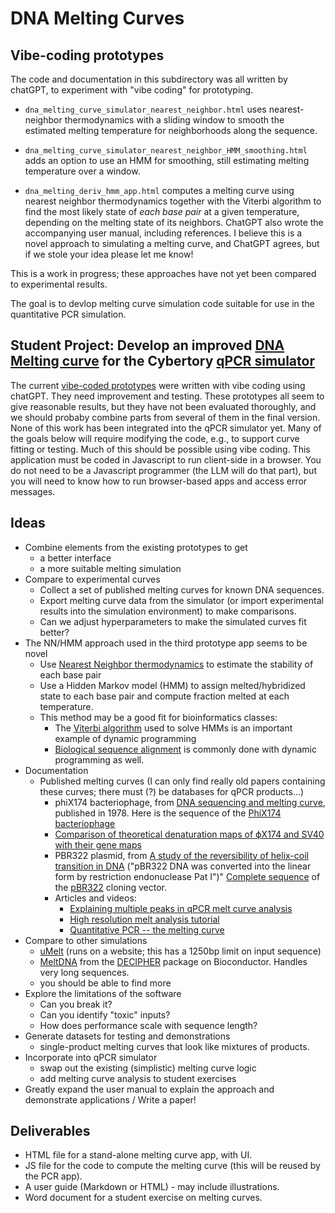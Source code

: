 # DNA Melting Curves

## Vibe-coding prototypes

The code and documentation in this subdirectory was all written by chatGPT, to experiment with "vibe coding" for prototyping.

* `dna_melting_curve_simulator_nearest_neighbor.html` uses nearest-neighbor thermodynamics with a sliding window to smooth the estimated melting temperature for neighborhoods along the sequence.

* `dna_melting_curve_simulator_nearest_neighbor_HMM_smoothing.html` adds an option to use an HMM for smoothing, still estimating melting temperature over a window.
  
* `dna_melting_deriv_hmm_app.html` computes a melting curve using nearest neighbor thermodynamics together with the Viterbi algorithm to find the most likely state of _each base pair_ at a given temperature, depending on the melting state of its neighbors. 
ChatGPT also wrote the accompanying user manual, including references. I believe this is a novel approach to simulating a melting curve, and ChatGPT agrees, but if we stole your idea please let me know!

This is a work in progress; these approaches have not yet been compared to experimental results.

The goal is to devlop melting curve simulation code suitable for use in the quantitative PCR simulation.

## Student Project: Develop an improved [DNA Melting curve](https://en.wikipedia.org/wiki/Melting_curve_analysis) for the Cybertory [qPCR simulator](https://github.com/rmhorton/cybertoryTNG/tree/main/pcrsim)
The current [vibe-coded prototypes](https://github.com/rmhorton/cybertoryTNG/tree/main/pcrsim/melting_curves) were written with vibe coding using chatGPT. They need improvement and testing.
These prototypes all seem to give reasonable results, but they have not been evaluated thoroughly, and we should probaby combine parts from several of them in the final version.
None of this work has been integrated into the qPCR simulator yet.
Many of the goals below will require modifying the code, e.g., to support curve fitting or testing. Much of this should be possible using vibe coding.
This application must be coded in Javascript to run client-side in a browser. You do not need to be a Javascript programmer (the LLM will do that part), but you will need to know how to run browser-based apps and access error messages.

## Ideas

* Combine elements from the existing prototypes to get
	+ a better interface
	+ a more suitable melting simulation
* Compare to experimental curves
	+ Collect a set of published melting curves for known DNA sequences.
	+ Export melting curve data from the simulator (or import experimental results into the simulation environment) to make comparisons.
	+ Can we adjust hyperparameters to make the simulated curves fit better?
* The NN/HMM approach used in the third prototype app seems to be novel
	+ Use [Nearest Neighbor thermodynamics](https://en.wikipedia.org/wiki/Nucleic_acid_thermodynamics) to estimate the stability of each base pair
	+ Use a Hidden Markov model (HMM) to assign melted/hybridized state to each base pair and compute fraction melted at each temperature.
	+ This method may be a good fit for bioinformatics classes:
		- The [Viterbi algorithm](https://en.wikipedia.org/wiki/Viterbi_algorithm) used to solve HMMs is an important example of dynamic programming
		- [Biological sequence alignment](https://en.wikipedia.org/wiki/Sequence_alignment) is commonly done with dynamic programming as well.
* Documentation
  + Published melting curves (I can only find really old papers containing these curves; there must (?) be databases for qPCR products...)
  	- phiX174 bacteriophage, from [DNA sequencing and melting curve](https://pmc.ncbi.nlm.nih.gov/articles/PMC382884/pdf/pnas00001-0109.pdf), published in 1978.
  		Here is the sequence of the [PhiX174 bacteriophage](https://www.ncbi.nlm.nih.gov/nuccore/NC_001422.1)
  	- [Comparison of theoretical denaturation maps of ϕX174 and SV40 with their gene maps](https://pmc.ncbi.nlm.nih.gov/articles/PMC327754/pdf/nar00444-0261.pdf)
  	- PBR322 plasmid, from [A study of the reversibility of helix-coil transition in DNA](https://pmc.ncbi.nlm.nih.gov/articles/PMC327413/pdf/nar00409-0159.pdf)
  		("pBR322 DNA was converted into the linear form by restriction endonuclease Pat I")"
  		[Complete sequence](https://www.ncbi.nlm.nih.gov/nuccore/J01749.1) of the [pBR322](https://en.wikipedia.org/wiki/PBR322) cloning vector.
	+ Articles and videos:
		- [Explaining multiple peaks in qPCR melt curve analysis](https://www.idtdna.com/pages/education/decoded/article/interpreting-melt-curves-an-indicator-not-a-diagnosis)
		- [High resolution melt analysis tutorial](https://www.youtube.com/watch?v=y567YuJhSek)
		- [Quantitative PCR -- the melting curve](https://www.youtube.com/watch?v=OAsuG0v-cr4)
* Compare to other simulations
	+ [uMelt](https://www.dna-utah.org/umelt/quartz/um.php) (runs on a website; this has a 1250bp limit on input sequence)
	+ [MeltDNA](https://www.rdocumentation.org/packages/DECIPHER/versions/2.0.2/topics/MeltDNA) from the [DECIPHER](https://bioconductor.org/packages/release/bioc/html/DECIPHER.html) package on Bioconductor. Handles very long sequences.
	+ you should be able to find more
* Explore the limitations of the software
	+ Can you break it?
	+ Can you identify "toxic" inputs?
	+ How does performance scale with sequence length?
* Generate datasets for testing and demonstrations
	+ single-product melting curves that look like mixtures of products.
* Incorporate into qPCR simulator
	+ swap out the existing (simplistic) melting curve logic
	+ add melting curve analysis to student exercises
* Greatly expand the user manual to explain the approach and demonstrate applications / Write a paper!

## Deliverables

* HTML file for a stand-alone melting curve app, with UI.
* JS file for the code to compute the melting curve (this will be reused by the PCR app).
* A user guide (Markdown or HTML) - may include illustrations.
* Word document for a student exercise on melting curves.

